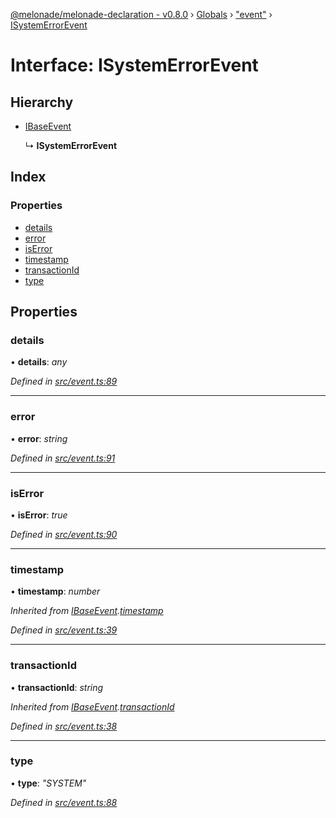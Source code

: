 [@melonade/melonade-declaration - v0.8.0](../README.md) › [Globals](../globals.md) › ["event"](../modules/_event_.md) › [ISystemErrorEvent](_event_.isystemerrorevent.md)

# Interface: ISystemErrorEvent

## Hierarchy

* [IBaseEvent](_event_.ibaseevent.md)

  ↳ **ISystemErrorEvent**

## Index

### Properties

* [details](_event_.isystemerrorevent.md#details)
* [error](_event_.isystemerrorevent.md#error)
* [isError](_event_.isystemerrorevent.md#iserror)
* [timestamp](_event_.isystemerrorevent.md#timestamp)
* [transactionId](_event_.isystemerrorevent.md#transactionid)
* [type](_event_.isystemerrorevent.md#type)

## Properties

###  details

• **details**: *any*

*Defined in [src/event.ts:89](https://github.com/devit-tel/melonade-declaration/blob/26b2f11/src/event.ts#L89)*

___

###  error

• **error**: *string*

*Defined in [src/event.ts:91](https://github.com/devit-tel/melonade-declaration/blob/26b2f11/src/event.ts#L91)*

___

###  isError

• **isError**: *true*

*Defined in [src/event.ts:90](https://github.com/devit-tel/melonade-declaration/blob/26b2f11/src/event.ts#L90)*

___

###  timestamp

• **timestamp**: *number*

*Inherited from [IBaseEvent](_event_.ibaseevent.md).[timestamp](_event_.ibaseevent.md#timestamp)*

*Defined in [src/event.ts:39](https://github.com/devit-tel/melonade-declaration/blob/26b2f11/src/event.ts#L39)*

___

###  transactionId

• **transactionId**: *string*

*Inherited from [IBaseEvent](_event_.ibaseevent.md).[transactionId](_event_.ibaseevent.md#transactionid)*

*Defined in [src/event.ts:38](https://github.com/devit-tel/melonade-declaration/blob/26b2f11/src/event.ts#L38)*

___

###  type

• **type**: *"SYSTEM"*

*Defined in [src/event.ts:88](https://github.com/devit-tel/melonade-declaration/blob/26b2f11/src/event.ts#L88)*
